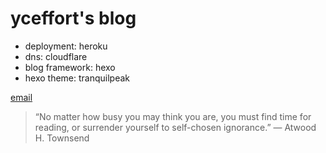 # yceffort's blog

- deployment: heroku
- dns: cloudflare
- blog framework: hexo
- hexo theme: tranquilpeak

[email](root@yceffort.kr)

> “No matter how busy you may think you are, you must find time for reading, or surrender yourself to self-chosen ignorance.” ― Atwood H. Townsend